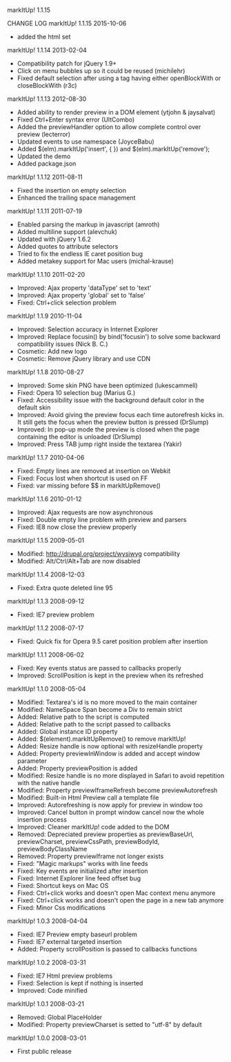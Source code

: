 markItUp! 1.1.15

CHANGE LOG
markItUp! 1.1.15 2015-10-06
- added the html set

markItUp! 1.1.14 2013-02-04
- Compatibility patch for jQuery 1.9+
- Click on menu bubbles up so it could be reused (michilehr)
- Fixed default selection after using a tag having either openBlockWith or closeBlockWith (r3c)

markItUp! 1.1.13 2012-08-30
- Added ability to render preview in a DOM element (ytjohn & jaysalvat)
- Fixed Ctrl+Enter syntax error (UltCombo)
- Added the previewHandler option to allow complete control over preview (lecterror)
- Updated events to use namespace (JoyceBabu)
- Added $(elm).markItUp('insert', { }) and $(elm).markItUp('remove');
- Updated the demo
- Added package.json

markItUp! 1.1.12 2011-08-11
- Fixed the insertion on empty selection
- Enhanced the trailing space management

markItUp! 1.1.11 2011-07-19
- Enabled parsing the markup in javascript (amroth)
- Added multiline support (alevchuk)
- Updated with jQuery 1.6.2
- Added quotes to attribute selectors
- Tried to fix the endless IE caret position bug
- Added metakey support for Mac users (michal-krause)

markItUp! 1.1.10 2011-02-20
- Improved: Ajax property 'dataType' set to 'text'
- Improved: Ajax property 'global' set to 'false'
- Fixed: Ctrl+click selection problem

markItUp! 1.1.9 2010-11-04
- Improved: Selection accuracy in Internet Explorer
- Improved: Replace focusin() by bind('focusin') to solve some backward compatibility issues (Nick B. C.)
- Cosmetic: Add new logo
- Cosmetic: Remove jQuery library and use CDN

markItUp! 1.1.8 2010-08-27
- Improved: Some skin PNG have been optimized (lukescammell)
- Fixed: Opera 10 selection bug (Marius G.)
- Fixed: Accessibility issue with the background default color in the default skin
- Improved: Avoid giving the preview focus each time autorefresh kicks in. It still gets the focus when the preview button is pressed (DrSlump)
- Improved: In pop-up mode the preview is closed when the page containing the editor is unloaded (DrSlump)
- Improved: Press TAB jump right inside the textarea (Yakir)

markItUp! 1.1.7 2010-04-06
- Fixed: Empty lines are removed at insertion on Webkit
- Fixed: Focus lost when shortcut is used on FF
- Fixed: var missing before $$ in markItUpRemove()

markItUp! 1.1.6 2010-01-12
- Improved: Ajax requests are now asynchronous
- Fixed: Double empty line problem with preview and parsers
- Fixed: IE8 now close the preview properly

markItUp! 1.1.5 2009-05-01
- Modified: http://drupal.org/project/wysiwyg compatibility
- Modified: Alt/Ctrl/Alt+Tab are now disabled

markItUp! 1.1.4 2008-12-03
- Fixed: Extra quote deleted line 95

markItUp! 1.1.3 2008-09-12
- Fixed: IE7 preview problem

markItUp! 1.1.2 2008-07-17
- Fixed: Quick fix for Opera 9.5 caret position problem after insertion

markItUp! 1.1.1 2008-06-02
- Fixed: Key events status are passed to callbacks properly
- Improved: ScrollPosition is kept in the preview when its refreshed

markItUp! 1.1.0 2008-05-04
- Modified: Textarea's id is no more moved to the main container
- Modified: NameSpace Span become a Div to remain strict
- Added: Relative path to the script is computed
- Added: Relative path to the script passed to callbacks
- Added: Global instance ID property
- Added: $(element).markItUpRemove() to remove markItUp!
- Added: Resize handle is now optional with resizeHandle property
- Added: Property previewInWindow is added and accept window parameter
- Added: Property previewPosition is added
- Modified: Resize handle is no more displayed in Safari to avoid repetition with the native handle
- Modified: Property previewIframeRefresh become previewAutorefresh
- Modified: Built-in Html Preview call a template file
- Improved: Autorefreshing is now apply for preview in window too
- Improved: Cancel button in prompt window cancel now the whole insertion process
- Improved: Cleaner markItUp! code added to the DOM
- Removed: Depreciated preview properties as previewBaseUrl, previewCharset, previewCssPath, previewBodyId, previewBodyClassName
- Removed: Property previewIframe not longer exists
- Fixed: "Magic markups" works with line feeds
- Fixed: Key events are initialized after insertion
- Fixed: Internet Explorer line feed offset bug
- Fixed: Shortcut keys on Mac OS
- Fixed: Ctrl+click works and doesn't open Mac context menu anymore
- Fixed: Ctrl+click works and doesn't open the page in a new tab anymore
- Fixed: Minor Css modifications

markItUp! 1.0.3 2008-04-04
- Fixed: IE7 Preview empty baseurl problem
- Fixed: IE7 external targeted insertion
- Added: Property scrollPosition is passed to callbacks functions

markItUp! 1.0.2 2008-03-31
- Fixed: IE7 Html preview problems
- Fixed: Selection is kept if nothing is inserted
- Improved: Code minified

markItUp! 1.0.1 2008-03-21
- Removed: Global PlaceHolder
- Modified: Property previewCharset is setted to "utf-8" by default

markItUp! 1.0.0 2008-03-01
- First public release
